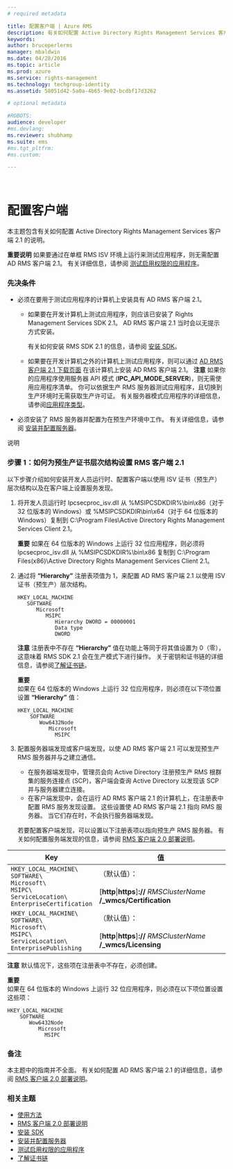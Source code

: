 ```yaml
---
# required metadata

title: 配置客户端 | Azure RMS
description: 有关如何配置 Active Directory Rights Management Services 客户端 2.1 的说明。
keywords:
author: bruceperlerms
manager: mbaldwin
ms.date: 04/28/2016
ms.topic: article
ms.prod: azure
ms.service: rights-management
ms.technology: techgroup-identity
ms.assetid: 58051d42-5a0a-4b65-9e02-bcdbf17d3262

# optional metadata

#ROBOTS:
audience: developer
#ms.devlang:
ms.reviewer: shubhamp
ms.suite: ems
#ms.tgt_pltfrm:
#ms.custom:

---
```


﻿
# 配置客户端

本主题包含有关如何配置 Active Directory Rights Management Services 客户端 2.1 的说明。

**重要说明**  如果要通过在单框 RMS ISV 环境上运行来测试应用程序，则无需配置 AD RMS 客户端 2.1。 有关详细信息，请参阅 [测试启用权限的应用程序](running-your-first-application.md)。

 

### 先决条件

-   必须在要用于测试应用程序的计算机上安装具有 AD RMS 客户端 2.1。

    -   如果要在开发计算机上测试应用程序，则应该已安装了 Rights Management Services SDK 2.1。 AD RMS 客户端 2.1 当时会以无提示方式安装。

        有关如何安装 RMS SDK 2.1 的信息，请参阅 [安装 SDK](create-your-first-rights-aware-application.md)。

    -   如果要在开发计算机之外的计算机上测试应用程序，则可以通过 [AD RMS 客户端 2.1 下载页面](http://www.microsoft.com/en-us/download/details.aspx?id=38396) 在该计算机上安装 AD RMS 客户端 2.1。
        **注意** 如果你的应用程序使用服务器 API 模式 (**IPC\_API\_MODE\_SERVER**)，则无需使用应用程序清单。 你可以依据生产 RMS 服务器测试应用程序，且切换到生产环境时无需获取生产许可证。 有关服务器模式应用程序的详细信息，请参阅[应用程序类型](application-types.md)。

         

-   必须安装了 RMS 服务器并配置为在预生产环境中工作。 有关详细信息，请参阅 [安装并配置服务器](how-to-install-and-configure-an-rms-server.md)。

说明

### 步骤 1：如何为预生产证书层次结构设置 RMS 客户端 2.1

以下步骤介绍如何安装开发人员运行时、配置客户端以使用 ISV 证书（预生产）层次结构以及在客户端上设置服务发现。

1.  将开发人员运行时 Ipcsecproc\_isv.dll 从 %MSIPCSDKDIR%\\bin\\x86（对于 32 位版本的 Windows）或 %MSIPCSDKDIR\\bin\\x64（对于 64 位版本的 Windows）复制到 C:\\Program Files\\Active Directory Rights Management Services Client 2.1。

    **重要**  如果在 64 位版本的 Windows 上运行 32 位应用程序，则必须将 Ipcsecproc\_isv.dll 从 %MSIPCSDKDIR%\\bin\\x86 复制到 C:\\Program Files(x86)\\Active Directory Rights Management Services Client 2.1。

     

2.  通过将 **“Hierarchy”** 注册表项值为 1，来配置 AD RMS 客户端 2.1 以使用 ISV 证书（预生产）层次结构。

    ```
    HKEY_LOCAL_MACHINE
       SOFTWARE
          Microsoft
             MSIPC
                Hierarchy DWORD = 00000001
                Data type
                DWORD
    ```

    **注意**  注册表中不存在 **“Hierarchy”** 值在功能上等同于将其值设置为 0（零），这意味着 RMS SDK 2.1 会在生产模式下进行操作。 关于密钥和证书链的详细信息，请参阅[了解证书链](understanding-certificate-chains.md)。

    **重要**  
    如果在 64 位版本的 Windows 上运行 32 位应用程序，则必须在以下项位置设置 **“Hierarchy”** 值：

    ```
    HKEY_LOCAL_MACHINE
        SOFTWARE
           Wow6432Node
              Microsoft
                MSIPC
    ```
     

3.  配置服务器端发现或客户端发现，以使 AD RMS 客户端 2.1 可以发现预生产 RMS 服务器并与之建立通信。

    -   在服务器端发现中，管理员会向 Active Directory 注册预生产 RMS 根群集的服务连接点 (SCP)，客户端会查询 Active Directory 以发现该 SCP 并与服务器建立连接。
    -   在客户端发现中，会在运行 AD RMS 客户端 2.1 的计算机上，在注册表中配置 RMS 服务发现设置。 这些设置使 AD RMS 客户端 2.1 指向 RMS 服务器。 当它们存在时，不会执行服务器端发现。

    若要配置客户端发现，可以设置以下注册表项以指向预生产 RMS 服务器。 有关如何配置服务端发现的信息，请参阅 [RMS 客户端 2.0 部署说明](https://TechNet.Microsoft.Com/en-us/library/jj159267(WS.10).aspx)。

|Key|值|
|---|-----|
|`HKEY_LOCAL_MACHINE\`<br>`SOFTWARE\`<br>`Microsoft\`<br>`MSIPC\`<br>`ServiceLocation\`<br>`EnterpriseCertification`|（默认值）：<br><br> [**http**&#124;**https**]**://** *RMSClusterName* **/_wmcs/Certification**|
|`HKEY_LOCAL_MACHINE\`<br>`SOFTWARE\`<br>`Microsoft\`<br>`MSIPC\`<br>`ServiceLocation\`<br>`EnterprisePublishing`|（默认值）：<br><br> [**http**&#124;**https**]**://** *RMSClusterName* **/_wmcs/Licensing**|


**注意**   默认情况下，这些项在注册表中不存在，必须创建。
     
**重要**  
    如果在 64 位版本的 Windows 上运行 32 位应用程序，则必须在以下项位置设置这些项：


    HKEY_LOCAL_MACHINE
        SOFTWARE
           Wow6432Node
              Microsoft
                MSIPC
    

### 备注

本主题中的指南并不全面。 有关如何配置 AD RMS 客户端 2.1 的详细信息，请参阅 [RMS 客户端 2.0 部署说明](https://TechNet.Microsoft.Com/en-us/library/jj159267(WS.10).aspx)。

### 相关主题


* [使用方法](how-to-use-msipc.md)
* [RMS 客户端 2.0 部署说明](https://TechNet.Microsoft.Com/en-us/library/jj159267(WS.10).aspx)
* [安装 SDK](create-your-first-rights-aware-application.md)
* [安装并配置服务器](how-to-install-and-configure-an-rms-server.md)
* [测试启用权限的应用程序](running-your-first-application.md)
* [了解证书链](understanding-certificate-chains.md)
 

 


<!--HONumber=Apr16_HO3-->


